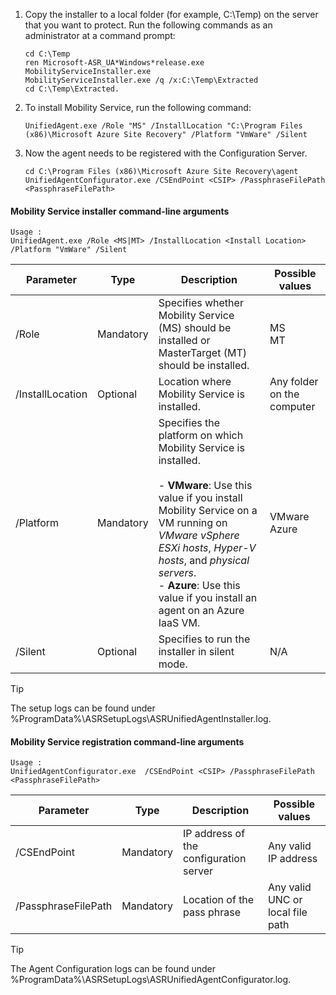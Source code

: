 1. Copy the installer to a local folder (for example, C:\Temp) on the server that you want to protect. Run the following commands as an administrator at a command prompt:

    ```
    cd C:\Temp
    ren Microsoft-ASR_UA*Windows*release.exe MobilityServiceInstaller.exe
    MobilityServiceInstaller.exe /q /x:C:\Temp\Extracted
    cd C:\Temp\Extracted.
    ```
2. To install Mobility Service, run the following command:

    ```
    UnifiedAgent.exe /Role "MS" /InstallLocation "C:\Program Files (x86)\Microsoft Azure Site Recovery" /Platform "VmWare" /Silent
    ```
3. Now the agent needs to be registered with the Configuration Server.

    ```
    cd C:\Program Files (x86)\Microsoft Azure Site Recovery\agent
    UnifiedAgentConfigurator.exe /CSEndPoint <CSIP> /PassphraseFilePath <PassphraseFilePath>
    ```

#### Mobility Service installer command-line arguments

```
Usage :
UnifiedAgent.exe /Role <MS|MT> /InstallLocation <Install Location> /Platform "VmWare" /Silent
```

| Parameter|Type|Description|Possible values|
|-|-|-|-|
|/Role|Mandatory|Specifies whether Mobility Service (MS) should be installed or MasterTarget (MT) should be installed.|MS </br> MT|
|/InstallLocation|Optional|Location where Mobility Service is installed.|Any folder on the computer|
|/Platform|Mandatory|Specifies the platform on which Mobility Service is installed. </br> </br>- **VMware**: Use this value if you install Mobility Service on a VM running on *VMware vSphere ESXi hosts*, *Hyper-V hosts*, and *physical servers*. </br> - **Azure**: Use this value if you install an agent on an Azure IaaS VM. | VMware </br> Azure|
|/Silent|Optional|Specifies to run the installer in silent mode.| N/A|

>[!TIP]
> The setup logs can be found under %ProgramData%\ASRSetupLogs\ASRUnifiedAgentInstaller.log.

#### Mobility Service registration command-line arguments

```
Usage :
UnifiedAgentConfigurator.exe  /CSEndPoint <CSIP> /PassphraseFilePath <PassphraseFilePath>
```

  | Parameter|Type|Description|Possible values|
  |-|-|-|-|
  |/CSEndPoint |Mandatory|IP address of the configuration server| Any valid IP address|
  |/PassphraseFilePath|Mandatory|Location of the pass phrase |Any valid UNC or local file path|

>[!TIP]
> The Agent Configuration logs can be found under %ProgramData%\ASRSetupLogs\ASRUnifiedAgentConfigurator.log.
<!--Update_Description: wording update-->
<!--ms.date: 03/05/2018-->